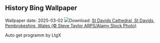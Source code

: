 ## History Bing Wallpaper
Wallpaper date: 2025-03-02
![](https://www.bing.com/th?id=OHR.DavidsCathedralGB_EN-GB8444575423_UHD.jpg&w=1000)Download: [St Davids Cathedral, St Davids, Pembrokeshire, Wales (© Steve Taylor ARPS/Alamy Stock Photo)](https://www.bing.com/th?id=OHR.DavidsCathedralGB_EN-GB8444575423_UHD.jpg)

Auto get programm by LtgX
